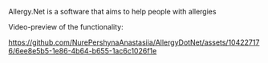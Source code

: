 Allergy.Net is a software that aims to help people with allergies

Video-preview of the functionality:

https://github.com/NurePershynaAnastasiia/AllergyDotNet/assets/104227176/6ee8e5b5-1e86-4b64-b655-1ac6c1026f1e

